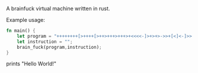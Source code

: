 A brainfuck virtual machine written in rust.

Example usage:

```rust
fn main() {
    let program = "++++++++[>++++[>++>+++>+++>+<<<<-]>+>+>->>+[<]<-]>>.>---.+++++++..+++.>>.<-.<.+++.------.--------.>>+.>++.";
    let instruction = "";
    brain_fuck(program,instruction);
}
```

prints "Hello World!"
